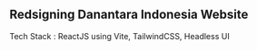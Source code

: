 **Redsigning Danantara Indonesia Website**
-
Tech Stack : ReactJS using Vite, TailwindCSS, Headless UI
